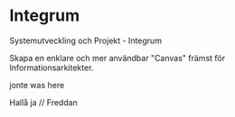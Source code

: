 # Integrum
Systemutveckling och Projekt - Integrum

Skapa en enklare och mer användbar "Canvas" främst för Informationsarkitekter.

jonte was here

Hallå ja // Freddan
